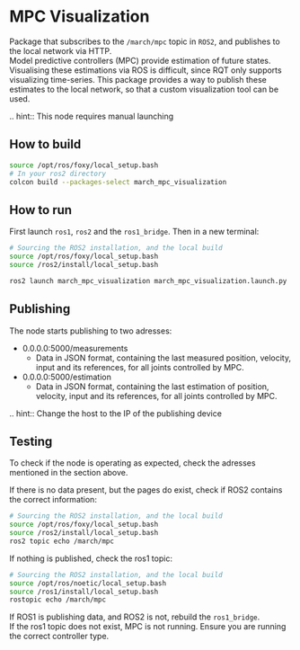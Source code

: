 # MPC Visualization
Package that subscribes to the `/march/mpc` topic in `ROS2`, and publishes to the local network via HTTP.  
Model predictive controllers (MPC) provide estimation of future states. Visualising these estimations via ROS is difficult,
since RQT only supports visualizing time-series. This package provides a way to publish these estimates to the local network,
so that a custom visualization tool can be used.

.. hint:: This node requires manual launching
  
## How to build
```bash
source /opt/ros/foxy/local_setup.bash
# In your ros2 directory
colcon build --packages-select march_mpc_visualization
```  

## How to run
First launch `ros1`, `ros2` and the `ros1_bridge`. Then in a new terminal:
```bash
# Sourcing the ROS2 installation, and the local build
source /opt/ros/foxy/local_setup.bash
source /ros2/install/local_setup.bash

ros2 launch march_mpc_visualization march_mpc_visualization.launch.py
```

## Publishing
The node starts publishing to two adresses:  

- 0.0.0.0:5000/measurements
  - Data in JSON format, containing the last measured position, velocity, input and its references, for all joints controlled by MPC.  
- 0.0.0.0:5000/estimation
  - Data in JSON format, containing the last estimation of position, velocity, input and its references, for all joints controlled by MPC.  

.. hint:: Change the host to the IP of the publishing device

## Testing
To check if the node is operating as expected, check the adresses mentioned in the section above.

If there is no data present, but the pages do exist, check if ROS2 contains the correct information:

```bash
# Sourcing the ROS2 installation, and the local build
source /opt/ros/foxy/local_setup.bash
source /ros2/install/local_setup.bash
ros2 topic echo /march/mpc
```  
If nothing is published, check the ros1 topic:
```bash
# Sourcing the ROS2 installation, and the local build
source /opt/ros/noetic/local_setup.bash
source /ros1/install/local_setup.bash
rostopic echo /march/mpc
```  
If ROS1 is publishing data, and ROS2 is not, rebuild the `ros1_bridge`.  
If the ros1 topic does not exist, MPC is not running. Ensure you are running the correct controller type.
